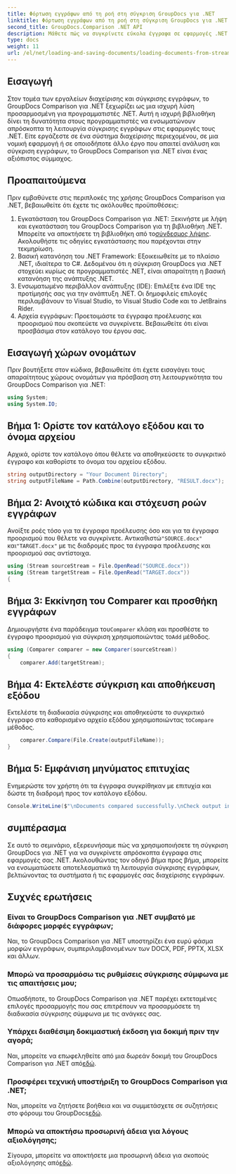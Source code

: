 ```yaml
---
title: Φόρτωση εγγράφων από τη ροή στη σύγκριση GroupDocs για .NET
linktitle: Φόρτωση εγγράφων από τη ροή στη σύγκριση GroupDocs για .NET
second_title: GroupDocs.Comparison .NET API
description: Μάθετε πώς να συγκρίνετε εύκολα έγγραφα σε εφαρμογές .NET χρησιμοποιώντας το GroupDocs Comparison, μια ισχυρή βιβλιοθήκη .NET.
type: docs
weight: 11
url: /el/net/loading-and-saving-documents/loading-documents-from-stream/
---
```

## Εισαγωγή
Στον τομέα των εργαλείων διαχείρισης και σύγκρισης εγγράφων, το GroupDocs Comparison για .NET ξεχωρίζει ως μια ισχυρή λύση προσαρμοσμένη για προγραμματιστές .NET. Αυτή η ισχυρή βιβλιοθήκη δίνει τη δυνατότητα στους προγραμματιστές να ενσωματώνουν απρόσκοπτα τη λειτουργία σύγκρισης εγγράφων στις εφαρμογές τους .NET. Είτε εργάζεστε σε ένα σύστημα διαχείρισης περιεχομένου, σε μια νομική εφαρμογή ή σε οποιοδήποτε άλλο έργο που απαιτεί ανάλυση και σύγκριση εγγράφων, το GroupDocs Comparison για .NET είναι ένας αξιόπιστος σύμμαχος.
## Προαπαιτούμενα
Πριν εμβαθύνετε στις περιπλοκές της χρήσης GroupDocs Comparison για .NET, βεβαιωθείτε ότι έχετε τις ακόλουθες προϋποθέσεις:
1.  Εγκατάσταση του GroupDocs Comparison για .NET: Ξεκινήστε με λήψη και εγκατάσταση του GroupDocs Comparison για τη βιβλιοθήκη .NET. Μπορείτε να αποκτήσετε τη βιβλιοθήκη από το[σύνδεσμος λήψης](https://releases.groupdocs.com/comparison/net/). Ακολουθήστε τις οδηγίες εγκατάστασης που παρέχονται στην τεκμηρίωση.
2. Βασική κατανόηση του .NET Framework: Εξοικειωθείτε με το πλαίσιο .NET, ιδιαίτερα το C#. Δεδομένου ότι η σύγκριση GroupDocs για .NET στοχεύει κυρίως σε προγραμματιστές .NET, είναι απαραίτητη η βασική κατανόηση της ανάπτυξης .NET.
3. Ενσωματωμένο περιβάλλον ανάπτυξης (IDE): Επιλέξτε ένα IDE της προτίμησής σας για την ανάπτυξη .NET. Οι δημοφιλείς επιλογές περιλαμβάνουν το Visual Studio, το Visual Studio Code και το JetBrains Rider.
4. Αρχεία εγγράφων: Προετοιμάστε τα έγγραφα προέλευσης και προορισμού που σκοπεύετε να συγκρίνετε. Βεβαιωθείτε ότι είναι προσβάσιμα στον κατάλογο του έργου σας.

## Εισαγωγή χώρων ονομάτων
Πριν βουτήξετε στον κώδικα, βεβαιωθείτε ότι έχετε εισαγάγει τους απαραίτητους χώρους ονομάτων για πρόσβαση στη λειτουργικότητα του GroupDocs Comparison για .NET:
```csharp
using System;
using System.IO;
```
## Βήμα 1: Ορίστε τον κατάλογο εξόδου και το όνομα αρχείου
Αρχικά, ορίστε τον κατάλογο όπου θέλετε να αποθηκεύσετε το συγκριτικό έγγραφο και καθορίστε το όνομα του αρχείου εξόδου.
```csharp
string outputDirectory = "Your Document Directory";
string outputFileName = Path.Combine(outputDirectory, "RESULT.docx");
```
## Βήμα 2: Ανοιχτό κώδικα και στόχευση ροών εγγράφων
 Ανοίξτε ροές τόσο για τα έγγραφα προέλευσης όσο και για τα έγγραφα προορισμού που θέλετε να συγκρίνετε. Αντικαθιστώ`"SOURCE.docx"` και`"TARGET.docx"` με τις διαδρομές προς τα έγγραφα προέλευσης και προορισμού σας αντίστοιχα.
```csharp
using (Stream sourceStream = File.OpenRead("SOURCE.docx"))
using (Stream targetStream = File.OpenRead("TARGET.docx"))
{
```
## Βήμα 3: Εκκίνηση του Comparer και προσθήκη εγγράφων
 Δημιουργήστε ένα παράδειγμα του`Comparer` κλάση και προσθέστε το έγγραφο προορισμού για σύγκριση χρησιμοποιώντας το`Add` μέθοδος.
```csharp
using (Comparer comparer = new Comparer(sourceStream))
{
    comparer.Add(targetStream);
```
## Βήμα 4: Εκτελέστε σύγκριση και αποθήκευση εξόδου
 Εκτελέστε τη διαδικασία σύγκρισης και αποθηκεύστε το συγκριτικό έγγραφο στο καθορισμένο αρχείο εξόδου χρησιμοποιώντας το`Compare` μέθοδος.
```csharp
    comparer.Compare(File.Create(outputFileName));
}
```
## Βήμα 5: Εμφάνιση μηνύματος επιτυχίας
Ενημερώστε τον χρήστη ότι τα έγγραφα συγκρίθηκαν με επιτυχία και δώστε τη διαδρομή προς τον κατάλογο εξόδου.
```csharp
Console.WriteLine($"\nDocuments compared successfully.\nCheck output in {outputDirectory}.");
```

## συμπέρασμα
Σε αυτό το σεμινάριο, εξερευνήσαμε πώς να χρησιμοποιήσετε τη σύγκριση GroupDocs για .NET για να συγκρίνετε απρόσκοπτα έγγραφα στις εφαρμογές σας .NET. Ακολουθώντας τον οδηγό βήμα προς βήμα, μπορείτε να ενσωματώσετε αποτελεσματικά τη λειτουργία σύγκρισης εγγράφων, βελτιώνοντας τα συστήματα ή τις εφαρμογές σας διαχείρισης εγγράφων.
## Συχνές ερωτήσεις
### Είναι το GroupDocs Comparison για .NET συμβατό με διάφορες μορφές εγγράφων;
Ναι, το GroupDocs Comparison για .NET υποστηρίζει ένα ευρύ φάσμα μορφών εγγράφων, συμπεριλαμβανομένων των DOCX, PDF, PPTX, XLSX και άλλων.
### Μπορώ να προσαρμόσω τις ρυθμίσεις σύγκρισης σύμφωνα με τις απαιτήσεις μου;
Οπωσδήποτε, το GroupDocs Comparison για .NET παρέχει εκτεταμένες επιλογές προσαρμογής που σας επιτρέπουν να προσαρμόσετε τη διαδικασία σύγκρισης σύμφωνα με τις ανάγκες σας.
### Υπάρχει διαθέσιμη δοκιμαστική έκδοση για δοκιμή πριν την αγορά;
 Ναι, μπορείτε να επωφεληθείτε από μια δωρεάν δοκιμή του GroupDocs Comparison για .NET από[εδώ](https://releases.groupdocs.com/).
### Προσφέρει τεχνική υποστήριξη το GroupDocs Comparison για .NET;
Ναι, μπορείτε να ζητήσετε βοήθεια και να συμμετάσχετε σε συζητήσεις στο φόρουμ του GroupDocs[εδώ](https://forum.groupdocs.com/c/comparison/12).
### Μπορώ να αποκτήσω προσωρινή άδεια για λόγους αξιολόγησης;
 Σίγουρα, μπορείτε να αποκτήσετε μια προσωρινή άδεια για σκοπούς αξιολόγησης από[εδώ](https://purchase.groupdocs.com/temporary-license/).